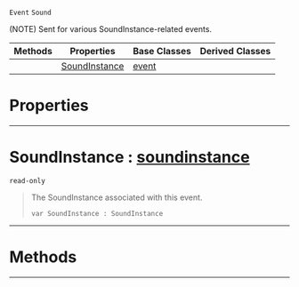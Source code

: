  `Event` `Sound`



(NOTE) Sent for various SoundInstance-related events.

|Methods|Properties|Base Classes|Derived Classes|
|---|---|---|---|
| |[ SoundInstance](https://github.com/ArendDanielek/ZeroDocsTest/blob/master/code_reference/class_reference/soundinstanceevent.markdown#soundinstance-zero-engin)|[event](https://github.com/ArendDanielek/ZeroDocsTest/blob/master/code_reference/class_reference/event.markdown)| |


 #  Properties


---  
 #  SoundInstance : [soundinstance](https://github.com/ArendDanielek/ZeroDocsTest/blob/master/code_reference/class_reference/soundinstance.markdown)

 `read-only`

> The SoundInstance associated with this event.
> ``` lang=cpp, name=Zilch
> var SoundInstance : SoundInstance


---  
 #  Methods


---  
 
  
  
  
  
  
  
  

 